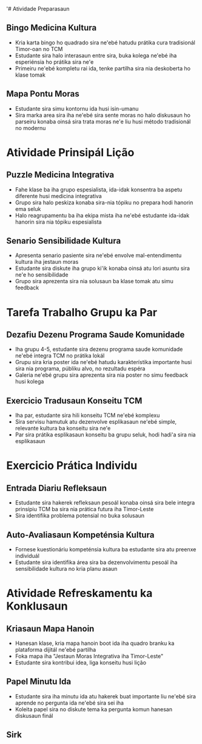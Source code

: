 '# Atividade Preparasaun

## Bingo Medicina Kultura
- Kria karta bingo ho quadrado sira ne'ebé hatudu prátika cura tradisionál Timor-oan no TCM
- Estudante sira halo interasaun entre sira, buka kolega ne'ebé iha esperiénsia ho prátika sira ne'e
- Primeiru ne'ebé kompletu rai ida, tenke partilha sira nia deskoberta ho klase tomak

## Mapa Pontu Moras
- Estudante sira simu kontornu ida husi isin-umanu
- Sira marka area sira iha ne'ebé sira sente moras no halo diskusaun ho parseiru konaba oinsá sira trata moras ne'e liu husi método tradisionál no modernu

# Atividade Prinsipál Lição

## Puzzle Medicina Integrativa
- Fahe klase ba iha grupo espesialista, ida-idak konsentra ba aspetu diferente husi medicina integrativa
- Grupo sira halo peskiza konaba sira-nia tópiku no prepara hodi hanorin ema seluk
- Halo reagrupamentu ba iha ekipa mista iha ne'ebé estudante ida-idak hanorin sira nia tópiku espesialista

## Senario Sensibilidade Kultura
- Apresenta senario pasiente sira ne'ebé envolve mal-entendimentu kultura iha jestaun moras 
- Estudante sira diskute iha grupo ki'ik konaba oinsá atu lori asuntu sira ne'e ho sensibilidade
- Grupo sira aprezenta sira nia solusaun ba klase tomak atu simu feedback

# Tarefa Trabalho Grupu ka Par

## Dezafiu Dezenu Programa Saude Komunidade
- Iha grupu 4-5, estudante sira dezenu programa saude komunidade ne'ebé integra TCM no prátika lokál
- Grupu sira kria poster ida ne'ebé hatudu karakterístika importante husi sira nia programa, públiku alvo, no rezultadu espéra
- Galeria ne'ebé grupu sira aprezenta sira nia poster no simu feedback husi kolega

## Exercicio Tradusaun Konseitu TCM
- Iha par, estudante sira hili konseitu TCM ne'ebé komplexu
- Sira servisu hamutuk atu dezenvolve esplikasaun ne'ebé simple, relevante kultura ba konseitu sira ne'e
- Par sira prátika esplikasaun konseitu ba grupu seluk, hodi hadi'a sira nia esplikasaun

# Exercicio Prática Individu

## Entrada Diariu Refleksaun
- Estudante sira hakerek refleksaun pesoál konaba oinsá sira bele integra prinsípiu TCM ba sira nia prática futura iha Timor-Leste
- Sira identifika problema potensial no buka solusaun

## Auto-Avaliasaun Kompeténsia Kultura
- Fornese kuestionáriu kompeténsia kultura ba estudante sira atu preenxe individuál
- Estudante sira identifika área sira ba dezenvolvimentu pesoál iha sensibilidade kultura no kria planu asaun

# Atividade Refreskamentu ka Konklusaun

## Kriasaun Mapa Hanoin
- Hanesan klase, kria mapa hanoin boot ida iha quadro branku ka plataforma dijitál ne'ebé partilha
- Foka mapa iha "Jestaun Moras Integrativa iha Timor-Leste"
- Estudante sira kontribui idea, liga konseitu husi lição

## Papel Minutu Ida
- Estudante sira iha minutu ida atu hakerek buat importante liu ne'ebé sira aprende no pergunta ida ne'ebé sira sei iha
- Koleita papel sira no diskute tema ka pergunta komun hanesan diskusaun finál

## Sirk